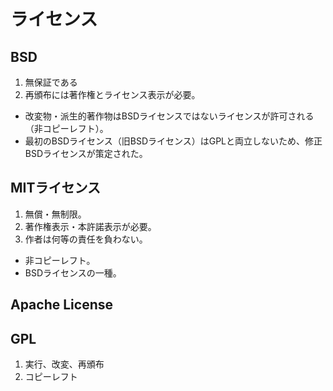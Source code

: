 # ライセンス
## BSD
1. 無保証である
2. 再頒布には著作権とライセンス表示が必要。
- 改変物・派生的著作物はBSDライセンスではないライセンスが許可される（非コピーレフト）。
- 最初のBSDライセンス（旧BSDライセンス）はGPLと両立しないため、修正BSDライセンスが策定された。

## MITライセンス
1. 無償・無制限。
2. 著作権表示・本許諾表示が必要。
3. 作者は何等の責任を負わない。
- 非コピーレフト。
- BSDライセンスの一種。

## Apache License

## GPL
1. 実行、改変、再頒布
2. コピーレフト
